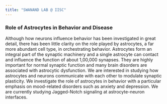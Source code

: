 ```yaml
---
title: "SWANAND LAB @ IISC"
---
```


### Role of Astrocytes in Behavior and Disease

Although how neurons influence behavior has been investigated in great detail, there has been little clarity on the role played by astrocytes, a far more abundant cell type, in orchestrating behavior. Astrocytes form an integral part of the synaptic machinery and a single astrocyte can contact and influence the function of about 1,00,000 synapses. They are highly important for normal synaptic function and many brain disorders are associated with astrocytic dysfunction. We are interested in studying how astrocytes and neurons communicate with each other to modulate synaptic plasticity. We investigate the role of astrocytes in behavior with a particular emphasis on mood-related disorders such as anxiety and depression. We are currently studying Jagged-Notch signaling at astrocyte-neuron interfaces.
